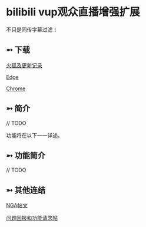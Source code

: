 # bilibili vup观众直播增强扩展

不只是同传字幕过滤！

## ➵ 下载

[火狐及更新记录](https://github.com/eric2788/bilibili-vup-stream-enhancer/releases)

[Edge](https://microsoftedge.microsoft.com/addons/detail/ehdhihncinoejihhmhpdoeloadihnfio)

[Chrome](https://chrome.google.com/webstore/detail/nhomlepkjglilcahfcfnggebkaabeiog)

## ➵ 简介

// TODO

功能将在以下一一详述。

## ➵ 功能简介

// TODO

## ➵ 其他连结

[NGA帖文](https://ngabbs.com/read.php?tid=24434809)

[问题回报和功能请求帖](https://github.com/eric2788/bilibili-vup-stream-enhancer/issues)
